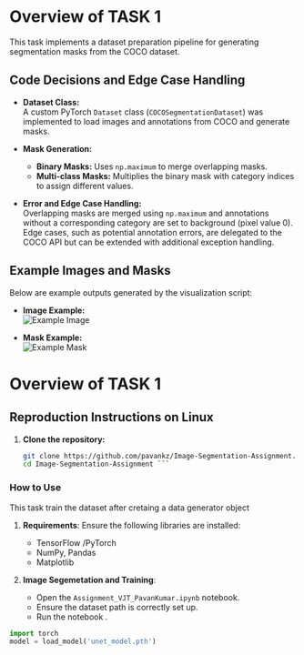# Overview of TASK 1

This task implements a dataset preparation pipeline for generating segmentation masks from the COCO dataset.

## Code Decisions and Edge Case Handling

- **Dataset Class:**  
  A custom PyTorch `Dataset` class (`COCOSegmentationDataset`) was implemented to load images and annotations from COCO and generate masks.
  
- **Mask Generation:**  
  - **Binary Masks:** Uses `np.maximum` to merge overlapping masks.
  - **Multi-class Masks:** Multiplies the binary mask with category indices to assign different values.
  
- **Error and Edge Case Handling:**  
  Overlapping masks are merged using `np.maximum` and annotations without a corresponding category are set to background (pixel value 0). Edge cases, such as potential annotation errors, are delegated to the COCO API but can be extended with additional exception handling.

## Example Images and Masks

Below are example outputs generated by the visualization script:

- **Image Example:**  
  ![Example Image](visualized_images/img_0001.png)

- **Mask Example:**  
  ![Example Mask](visualized_images/img_0001.png)
  
# Overview of TASK 1

## Reproduction Instructions on Linux

1. **Clone the repository:**
   ```bash
   git clone https://github.com/pavankz/Image-Segmentation-Assignment.git
   cd Image-Segmentation-Assignment ```

### How to Use
This task train the dataset after cretaing a data generator object

1. **Requirements**:
    Ensure the following libraries are installed:
    - TensorFlow /PyTorch
    - NumPy, Pandas
    - Matplotlib

2. **Image Segemetation and Training**:
    - Open the `Assignment_VJT_PavanKumar.ipynb` notebook.
    - Ensure the dataset path is correctly set up.
    - Run the notebook .

  ```python
import torch
model = load_model('unet_model.pth')
